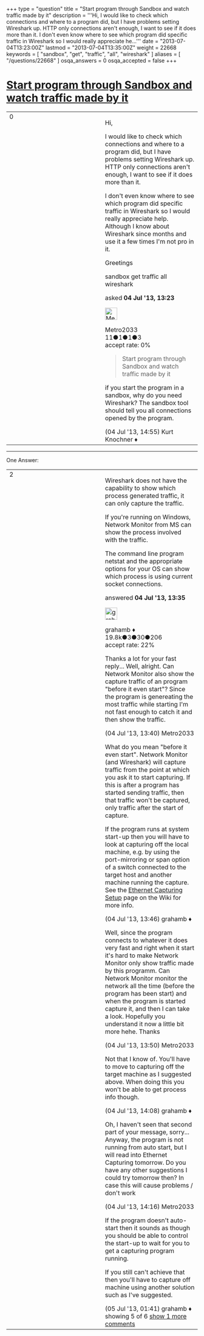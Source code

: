 +++
type = "question"
title = "Start program through Sandbox and watch traffic made by it"
description = '''Hi, I would like to check which connections and where to a program did, but I have problems setting Wireshark up. HTTP only connections aren&#x27;t enough, I want to see if it does more than it. I don&#x27;t even know where to see which program did specific traffic in Wireshark so I would really appreciate he...'''
date = "2013-07-04T13:23:00Z"
lastmod = "2013-07-04T13:35:00Z"
weight = 22668
keywords = [ "sandbox", "get", "traffic", "all", "wireshark" ]
aliases = [ "/questions/22668" ]
osqa_answers = 0
osqa_accepted = false
+++

<div class="headNormal">

# [Start program through Sandbox and watch traffic made by it](/questions/22668/start-program-through-sandbox-and-watch-traffic-made-by-it)

</div>

<div id="main-body">

<div id="askform">

<table id="question-table" style="width:100%;"><colgroup><col style="width: 50%" /><col style="width: 50%" /></colgroup><tbody><tr class="odd"><td style="width: 30px; vertical-align: top"><div class="vote-buttons"><div id="post-22668-score" class="post-score" title="current number of votes">0</div><div id="favorite-count" class="favorite-count"></div></div></td><td><div id="item-right"><div class="question-body"><p>Hi,</p><p>I would like to check which connections and where to a program did, but I have problems setting Wireshark up. HTTP only connections aren't enough, I want to see if it does more than it.</p><p>I don't even know where to see which program did specific traffic in Wireshark so I would really appreciate help. Although I know about Wireshark since months and use it a few times I'm not pro in it.</p><p>Greetings</p></div><div id="question-tags" class="tags-container tags">sandbox get traffic all wireshark</div><div id="question-controls" class="post-controls"></div><div class="post-update-info-container"><div class="post-update-info post-update-info-user"><p>asked <strong>04 Jul '13, 13:23</strong></p><img src="https://secure.gravatar.com/avatar/a2478c74af8f65b4a2b7bb41a9f325c2?s=32&amp;d=identicon&amp;r=g" class="gravatar" width="32" height="32" alt="Metro2033&#39;s gravatar image" /><p>Metro2033<br />
<span class="score" title="11 reputation points">11</span><span title="1 badges"><span class="badge1">●</span><span class="badgecount">1</span></span><span title="1 badges"><span class="silver">●</span><span class="badgecount">1</span></span><span title="3 badges"><span class="bronze">●</span><span class="badgecount">3</span></span><br />
<span class="accept_rate" title="Rate of the user&#39;s accepted answers">accept rate:</span> <span title="Metro2033 has no accepted answers">0%</span></p></div></div><div id="comments-container-22668" class="comments-container"><span id="22676"></span><div id="comment-22676" class="comment"><div id="post-22676-score" class="comment-score"></div><div class="comment-text"><blockquote><p>Start program through Sandbox and watch traffic made by it</p></blockquote><p>if you start the program in a sandbox, why do you need Wireshark? The sandbox tool should tell you all connections opened by the program.</p></div><div id="comment-22676-info" class="comment-info"><span class="comment-age">(04 Jul '13, 14:55)</span> Kurt Knochner ♦</div></div></div><div id="comment-tools-22668" class="comment-tools"></div><div class="clear"></div><div id="comment-22668-form-container" class="comment-form-container"></div><div class="clear"></div></div></td></tr></tbody></table>

------------------------------------------------------------------------

<div class="tabBar">

<span id="sort-top"></span>

<div class="headQuestions">

One Answer:

</div>

</div>

<span id="22669"></span>

<div id="answer-container-22669" class="answer">

<table style="width:100%;"><colgroup><col style="width: 50%" /><col style="width: 50%" /></colgroup><tbody><tr class="odd"><td style="width: 30px; vertical-align: top"><div class="vote-buttons"><div id="post-22669-score" class="post-score" title="current number of votes">2</div></div></td><td><div class="item-right"><div class="answer-body"><p>Wireshark does not have the capability to show which process generated traffic, it can only capture the traffic.</p><p>If you're running on Windows, Network Monitor from MS can show the process involved with the traffic.</p><p>The command line program netstat and the appropriate options for your OS can show which process is using current socket connections.</p></div><div class="answer-controls post-controls"></div><div class="post-update-info-container"><div class="post-update-info post-update-info-user"><p>answered <strong>04 Jul '13, 13:35</strong></p><img src="https://secure.gravatar.com/avatar/d2a7e24ca66604c749c7c88c1da8ff78?s=32&amp;d=identicon&amp;r=g" class="gravatar" width="32" height="32" alt="grahamb&#39;s gravatar image" /><p>grahamb ♦<br />
<span class="score" title="19834 reputation points"><span>19.8k</span></span><span title="3 badges"><span class="badge1">●</span><span class="badgecount">3</span></span><span title="30 badges"><span class="silver">●</span><span class="badgecount">30</span></span><span title="206 badges"><span class="bronze">●</span><span class="badgecount">206</span></span><br />
<span class="accept_rate" title="Rate of the user&#39;s accepted answers">accept rate:</span> <span title="grahamb has 274 accepted answers">22%</span></p></div></div><div id="comments-container-22669" class="comments-container"><span id="22670"></span><div id="comment-22670" class="comment"><div id="post-22670-score" class="comment-score"></div><div class="comment-text"><p>Thanks a lot for your fast reply... Well, alright. Can Network Monitor also show the capture traffic of an program "before it even start"? Since the program is genereating the most traffic while starting I'm not fast enough to catch it and then show the traffic.</p></div><div id="comment-22670-info" class="comment-info"><span class="comment-age">(04 Jul '13, 13:40)</span> Metro2033</div></div><span id="22672"></span><div id="comment-22672" class="comment"><div id="post-22672-score" class="comment-score"></div><div class="comment-text"><p>What do you mean "before it even start". Network Monitor (and Wireshark) will capture traffic from the point at which you ask it to start capturing. If this is after a program has started sending traffic, then that traffic won't be captured, only traffic after the start of capture.</p><p>If the program runs at system start-up then you will have to look at capturing off the local machine, e.g. by using the port-mirroring or span option of a switch connected to the target host and another machine running the capture. See the <a href="http://wiki.wireshark.org/CaptureSetup/Ethernet">Ethernet Capturing Setup</a> page on the Wiki for more info.</p></div><div id="comment-22672-info" class="comment-info"><span class="comment-age">(04 Jul '13, 13:46)</span> grahamb ♦</div></div><span id="22673"></span><div id="comment-22673" class="comment"><div id="post-22673-score" class="comment-score"></div><div class="comment-text"><p>Well, since the program connects to whatever it does very fast and right when it start it's hard to make Network Monitor only show traffic made by this programm. Can Network Monitor monitor the network all the time (before the program has been start) and when the program is started capture it, and then I can take a look. Hopefully you understand it now a little bit more hehe. Thanks</p></div><div id="comment-22673-info" class="comment-info"><span class="comment-age">(04 Jul '13, 13:50)</span> Metro2033</div></div><span id="22674"></span><div id="comment-22674" class="comment"><div id="post-22674-score" class="comment-score"></div><div class="comment-text"><p>Not that I know of. You'll have to move to capturing off the target machine as I suggested above. When doing this you won't be able to get process info though.</p></div><div id="comment-22674-info" class="comment-info"><span class="comment-age">(04 Jul '13, 14:08)</span> grahamb ♦</div></div><span id="22675"></span><div id="comment-22675" class="comment"><div id="post-22675-score" class="comment-score"></div><div class="comment-text"><p>Oh, I haven't seen that second part of your message, sorry... Anyway, the program is not running from auto start, but I will read into Ethernet Capturing tomorrow. Do you have any other suggestions I could try tomorrow then? In case this will cause problems / don't work</p></div><div id="comment-22675-info" class="comment-info"><span class="comment-age">(04 Jul '13, 14:16)</span> Metro2033</div></div><span id="22685"></span><div id="comment-22685" class="comment not_top_scorer"><div id="post-22685-score" class="comment-score"></div><div class="comment-text"><p>If the program doesn't auto-start then it sounds as though you should be able to control the start-up to wait for you to get a capturing program running.</p><p>If you still can't achieve that then you'll have to capture off machine using another solution such as I've suggested.</p></div><div id="comment-22685-info" class="comment-info"><span class="comment-age">(05 Jul '13, 01:41)</span> grahamb ♦</div></div></div><div id="comment-tools-22669" class="comment-tools"><span class="comments-showing"> showing 5 of 6 </span> <a href="#" class="show-all-comments-link">show 1 more comments</a></div><div class="clear"></div><div id="comment-22669-form-container" class="comment-form-container"></div><div class="clear"></div></div></td></tr></tbody></table>

</div>

<div class="paginator-container-left">

</div>

</div>

</div>

